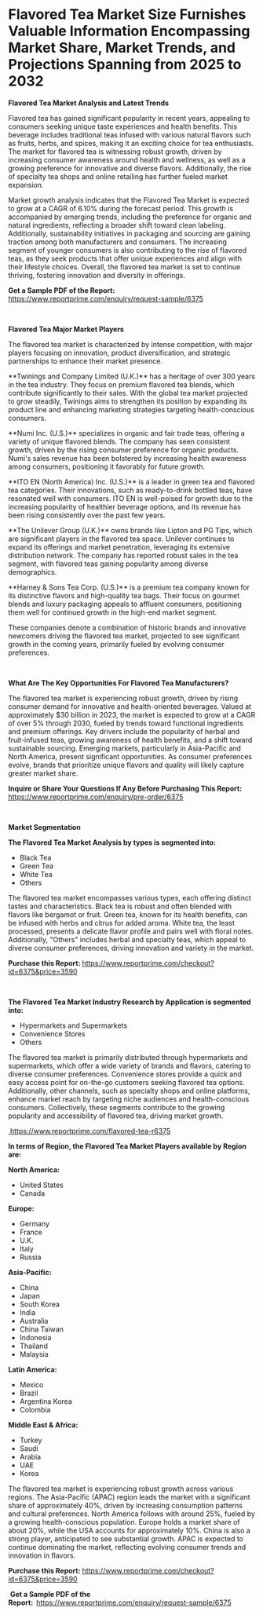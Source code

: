 <p><h1>Flavored Tea Market Size Furnishes Valuable Information Encompassing Market Share, Market Trends, and Projections Spanning from 2025 to 2032</h1></p><p><strong>Flavored Tea Market Analysis and Latest Trends</strong></p>
<p><p>Flavored tea has gained significant popularity in recent years, appealing to consumers seeking unique taste experiences and health benefits. This beverage includes traditional teas infused with various natural flavors such as fruits, herbs, and spices, making it an exciting choice for tea enthusiasts. The market for flavored tea is witnessing robust growth, driven by increasing consumer awareness around health and wellness, as well as a growing preference for innovative and diverse flavors. Additionally, the rise of specialty tea shops and online retailing has further fueled market expansion.</p><p>Market growth analysis indicates that the Flavored Tea Market is expected to grow at a CAGR of 6.10% during the forecast period. This growth is accompanied by emerging trends, including the preference for organic and natural ingredients, reflecting a broader shift toward clean labeling. Additionally, sustainability initiatives in packaging and sourcing are gaining traction among both manufacturers and consumers. The increasing segment of younger consumers is also contributing to the rise of flavored teas, as they seek products that offer unique experiences and align with their lifestyle choices. Overall, the flavored tea market is set to continue thriving, fostering innovation and diversity in offerings.</p></p>
<p><strong>Get a Sample PDF of the Report:&nbsp;</strong> <a href="https://www.reportprime.com/enquiry/request-sample/6375?utm_campaign=4427&utm_medium=2&utm_source=Github&utm_content=ia&utm_term=15052025&utm_id=flavored-tea">https://www.reportprime.com/enquiry/request-sample/6375</a></p>
<p>&nbsp;</p>
<p><strong>Flavored Tea Major Market Players</strong></p>
<p><p>The flavored tea market is characterized by intense competition, with major players focusing on innovation, product diversification, and strategic partnerships to enhance their market presence.</p><p>**Twinings and Company Limited (U.K.)** has a heritage of over 300 years in the tea industry. They focus on premium flavored tea blends, which contribute significantly to their sales. With the global tea market projected to grow steadily, Twinings aims to strengthen its position by expanding its product line and enhancing marketing strategies targeting health-conscious consumers.</p><p>**Numi Inc. (U.S.)** specializes in organic and fair trade teas, offering a variety of unique flavored blends. The company has seen consistent growth, driven by the rising consumer preference for organic products. Numi's sales revenue has been bolstered by increasing health awareness among consumers, positioning it favorably for future growth.</p><p>**ITO EN (North America) Inc. (U.S.)** is a leader in green tea and flavored tea categories. Their innovations, such as ready-to-drink bottled teas, have resonated well with consumers. ITO EN is well-poised for growth due to the increasing popularity of healthier beverage options, and its revenue has been rising consistently over the past few years.</p><p>**The Unilever Group (U.K.)** owns brands like Lipton and PG Tips, which are significant players in the flavored tea space. Unilever continues to expand its offerings and market penetration, leveraging its extensive distribution network. The company has reported robust sales in the tea segment, with flavored teas gaining popularity among diverse demographics.</p><p>**Harney & Sons Tea Corp. (U.S.)** is a premium tea company known for its distinctive flavors and high-quality tea bags. Their focus on gourmet blends and luxury packaging appeals to affluent consumers, positioning them well for continued growth in the high-end market segment.</p><p>These companies denote a combination of historic brands and innovative newcomers driving the flavored tea market, projected to see significant growth in the coming years, primarily fueled by evolving consumer preferences.</p></p>
<p>&nbsp;</p>
<p><strong>What Are The Key Opportunities For Flavored Tea Manufacturers?</strong></p>
<p><p>The flavored tea market is experiencing robust growth, driven by rising consumer demand for innovative and health-oriented beverages. Valued at approximately $30 billion in 2023, the market is expected to grow at a CAGR of over 5% through 2030, fueled by trends toward functional ingredients and premium offerings. Key drivers include the popularity of herbal and fruit-infused teas, growing awareness of health benefits, and a shift toward sustainable sourcing. Emerging markets, particularly in Asia-Pacific and North America, present significant opportunities. As consumer preferences evolve, brands that prioritize unique flavors and quality will likely capture greater market share.</p></p>
<p><strong>Inquire or Share Your Questions If Any Before Purchasing This Report:</strong> <a href="https://www.reportprime.com/enquiry/pre-order/6375?utm_campaign=4427&utm_medium=2&utm_source=Github&utm_content=ia&utm_term=15052025&utm_id=flavored-tea">https://www.reportprime.com/enquiry/pre-order/6375</a></p>
<p>&nbsp;</p>
<p><strong>Market Segmentation</strong></p>
<p><strong>The Flavored Tea Market Analysis by types is segmented into:</strong></p>
<p><ul><li>Black Tea</li><li>Green Tea</li><li>White Tea</li><li>Others</li></ul></p>
<p><p>The flavored tea market encompasses various types, each offering distinct tastes and characteristics. Black tea is robust and often blended with flavors like bergamot or fruit. Green tea, known for its health benefits, can be infused with herbs and citrus for added aroma. White tea, the least processed, presents a delicate flavor profile and pairs well with floral notes. Additionally, "Others" includes herbal and specialty teas, which appeal to diverse consumer preferences, driving innovation and variety in the market.</p></p>
<p><strong>Purchase this Report:&nbsp;</strong><a href="https://www.reportprime.com/checkout?id=6375&price=3590&utm_campaign=4427&utm_medium=2&utm_source=Github&utm_content=ia&utm_term=15052025&utm_id=flavored-tea">https://www.reportprime.com/checkout?id=6375&price=3590</a></p>
<p>&nbsp;</p>
<p><strong>The Flavored Tea Market Industry Research by Application is segmented into:</strong></p>
<p><ul><li>Hypermarkets and Supermarkets</li><li>Convenience Stores</li><li>Others</li></ul></p>
<p><p>The flavored tea market is primarily distributed through hypermarkets and supermarkets, which offer a wide variety of brands and flavors, catering to diverse consumer preferences. Convenience stores provide a quick and easy access point for on-the-go customers seeking flavored tea options. Additionally, other channels, such as specialty shops and online platforms, enhance market reach by targeting niche audiences and health-conscious consumers. Collectively, these segments contribute to the growing popularity and accessibility of flavored tea, driving market growth.</p></p>
<p><a href="https://www.reportprime.com/flavored-tea-r6375?utm_campaign=4427&utm_medium=2&utm_source=Github&utm_content=ia&utm_term=15052025&utm_id=flavored-tea">&nbsp;https://www.reportprime.com/flavored-tea-r6375</a></p>
<p><strong>In terms of Region, the Flavored Tea Market Players available by Region are:</strong></p>
<p>
    <p> <strong> North America: </strong>
        <ul>
            <li>United States</li>
            <li>Canada</li>
        </ul>
        </p> 
    <p> <strong> Europe: </strong>
        <ul>
            <li>Germany</li>
            <li>France</li>
            <li>U.K.</li>
            <li>Italy</li>
            <li>Russia</li>
        </ul>
        </p> 
    <p> <strong> Asia-Pacific: </strong>
        <ul>
            <li>China</li>
            <li>Japan</li>
            <li>South Korea</li>
            <li>India</li>
            <li>Australia</li>
            <li>China Taiwan</li>
            <li>Indonesia</li>
            <li>Thailand</li>
            <li>Malaysia</li>
        </ul>
        </p> 
    <p> <strong> Latin America: </strong>
        <ul>
            <li>Mexico</li>
            <li>Brazil</li>
            <li>Argentina Korea</li>
            <li>Colombia</li>
        </ul>
        </p> 
    <p> <strong> Middle East & Africa: </strong>
        <ul>
            <li>Turkey</li>
            <li>Saudi</li>
            <li>Arabia</li>
            <li>UAE</li>
            <li>Korea</li>
        </ul>
    </p>
    </p>
<p><p>The flavored tea market is experiencing robust growth across various regions. The Asia-Pacific (APAC) region leads the market with a significant share of approximately 40%, driven by increasing consumption patterns and cultural preferences. North America follows with around 25%, fueled by a growing health-conscious population. Europe holds a market share of about 20%, while the USA accounts for approximately 10%. China is also a strong player, anticipated to see substantial growth. APAC is expected to continue dominating the market, reflecting evolving consumer trends and innovation in flavors.</p></p>
<p><strong>Purchase this Report: </strong><a href="https://www.reportprime.com/checkout?id=6375&price=3590&utm_campaign=4427&utm_medium=2&utm_source=Github&utm_content=ia&utm_term=15052025&utm_id=flavored-tea">https://www.reportprime.com/checkout?id=6375&price=3590</a></p>
<p>&nbsp;<strong>Get a Sample PDF of the Report:&nbsp;&nbsp;</strong><a href="https://www.reportprime.com/enquiry/request-sample/6375?utm_campaign=4427&utm_medium=2&utm_source=Github&utm_content=ia&utm_term=15052025&utm_id=flavored-tea">https://www.reportprime.com/enquiry/request-sample/6375</a></p>
<p><strong></strong></p>
<p><p></p><p></p><p></p></p>